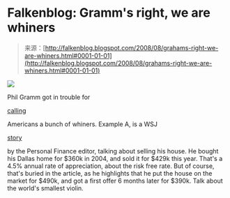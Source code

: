 <!--yml
category: 未分类
date: 2024-05-12 23:04:20
-->

# Falkenblog: Gramm's right, we are whiners

> 来源：[http://falkenblog.blogspot.com/2008/08/grahams-right-we-are-whiners.html#0001-01-01](http://falkenblog.blogspot.com/2008/08/grahams-right-we-are-whiners.html#0001-01-01)

[![](img/4cdf81ac7dc9070f591a80a351e19cc3.png)](https://blogger.googleusercontent.com/img/b/R29vZ2xl/AVvXsEiwtGMPJ0AUvMGdTNpJi2Iz_l1pNoQ883ytmylM_-jEA4Vue2sZE6Es3XGImcbpGcdxhjT_y42u2yS5VdvSDyJKkaEzVWayHOMuGCW6ooG1JS1foMfSI0wA5zoOAFcdXV2z2iBJcw/s1600-h/forsale.jpg)

Phil Gramm got in trouble for

[calling](http://latimesblogs.latimes.com/washington/2008/07/phil-gramms-whi.html)

Americans a bunch of whiners. Example A, is a WSJ

[story](http://online.wsj.com/article/SB121806259835418475.html)

by the Personal Finance editor, talking about selling his house. He bought his Dallas home for $360k in 2004, and sold it for $429k this year. That's a 4.5% annual rate of appreciation, about the risk free rate. But of course, that's buried in the article, as he highlights that he put the house on the market for $490k, and got a first offer 6 months later for $390k. Talk about the world's smallest violin.